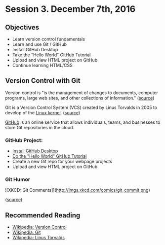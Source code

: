 # Session 3. December 7th, 2016

## Objectives

- Learn version control fundamentals
- Learn and use Git / GitHub
- Install GitHub Desktop
- Take the "Hello World" GitHub Tutorial
- Upload and view HTML project on GitHub
- Continue learning HTML/CSS

## Version Control with Git

Version control is "is the management of changes to documents, computer programs, large web sites, and other collections of information." ([source](https://en.wikipedia.org/w/index.php?title=Version_control&oldid=752478072))

Git is a Version Control System (VCS) created by Linus Torvalds in 2005 to develop of the [Linux kernel](https://en.wikipedia.org/wiki/Linux_kernel). ([source](https://en.wikipedia.org/w/index.php?title=Linux_kernel&oldid=753460592))

[GitHub](https://github.com/) is an online service that allows individuals, teams, and businesses to store Git repositories in the cloud.

### GitHub Project:

- [Install GitHub Desktop](https://desktop.github.com/)
- [Do the "Hello World" GitHub Tutorial](https://guides.github.com/activities/hello-world/)
- Create a new Git repo for your webpage projects
- Upload and view HTML project on GitHub

### Git Humor

![XKCD: Git Comments]](http://imgs.xkcd.com/comics/git_commit.png)

([source](https://xkcd.com/1296/))

## Recommended Reading

- [Wikipedia: Version Control](https://en.wikipedia.org/wiki/Version_control)
- [Wikipedia: Git](https://en.wikipedia.org/wiki/Git)
- [Wikipedia: Linus Torvalds](https://en.wikipedia.org/wiki/Linus_Torvalds)

